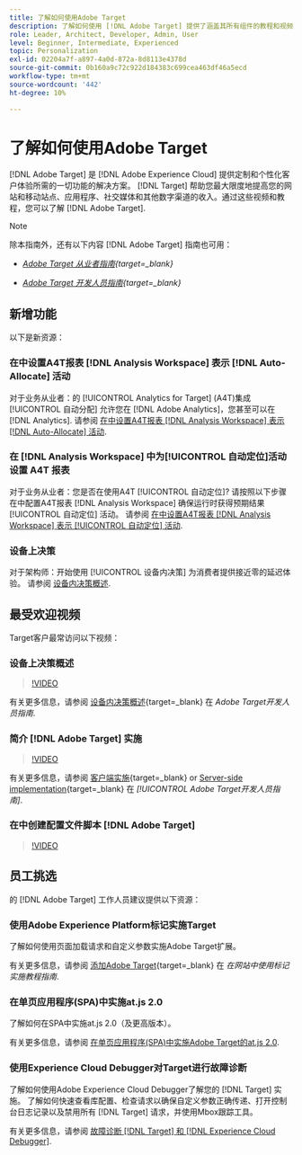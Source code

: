 ```yaml
---
title: 了解如何使用Adobe Target
description: 了解如何使用 [!DNL Adobe Target] 提供了涵盖其所有组件的教程和视频集合。
role: Leader, Architect, Developer, Admin, User
level: Beginner, Intermediate, Experienced
topic: Personalization
exl-id: 02204a7f-a897-4a0d-872a-8d8113e4378d
source-git-commit: 0b160a9c72c922d184383c699cea463df46a5ecd
workflow-type: tm+mt
source-wordcount: '442'
ht-degree: 10%

---
```


# 了解如何使用Adobe Target

[!DNL Adobe Target] 是 [!DNL Adobe Experience Cloud] 提供定制和个性化客户体验所需的一切功能的解决方案。 [!DNL Target] 帮助您最大限度地提高您的网站和移动站点、应用程序、社交媒体和其他数字渠道的收入。通过这些视频和教程，您可以了解 [!DNL Adobe Target].

>[!NOTE]
>
>除本指南外，还有以下内容 [!DNL Adobe Target] 指南也可用：
>
>* *[Adobe Target 从业者指南](https://experienceleague.adobe.com/docs/target/using/target-home.html?lang=zh-Hans){target=_blank}*
>
>* *[Adobe Target 开发人员指南](https://experienceleague.adobe.com/docs/target-dev/developer/overview.html){target=_blank}*


## 新增功能

以下是新资源：

### 在中设置A4T报表 [!DNL Analysis Workspace] 表示 [!DNL Auto-Allocate] 活动

对于业务从业者：的 [!UICONTROL Analytics for Target] (A4T)集成 [!UICONTROL 自动分配] 允许您在 [!DNL Adobe Analytics]，您甚至可以在 [!DNL Analytics]. 请参阅 [在中设置A4T报表 [!DNL Analysis Workspace] 表示 [!DNL Auto-Allocate] 活动](integrations/set-up-a4t-reports-in-analysis-workspace-for-auto-allocate-activities.md).

### 在 [!DNL Analysis Workspace] 中为[!UICONTROL 自动定位]活动设置 A4T 报表

对于业务从业者：您是否在使用A4T [!UICONTROL 自动定位]? 请按照以下步骤在中配置A4T报表 [!DNL Analysis Workspace] 确保运行时获得预期结果 [!UICONTROL 自动定位] 活动。 请参阅 [在中设置A4T报表 [!DNL Analysis Workspace] 表示 [!UICONTROL 自动定位] 活动](integrations/set-up-a4t-reports-in-analysis-workspace-for-auto-target-activities.md).

### 设备上决策

对于架构师：开始使用 [!UICONTROL 设备内决策] 为消费者提供接近零的延迟体验。 请参阅 [设备内决策概述](implementation/on-device-decisioning-overview.md).

## 最受欢迎视频

Target客户最常访问以下视频：

### 设备上决策概述

>[!VIDEO](https://video.tv.adobe.com/v/329032/?quality=12)

有关更多信息，请参阅 [设备内决策概述](https://experienceleague.adobe.com/docs/target-dev/developer/server-side/on-device-decisioning/overview.html){target=_blank} 在 *Adobe Target开发人员指南*.

### 简介 [!DNL Adobe Target] 实施

>[!VIDEO](https://video.tv.adobe.com/v/35139/?quality=12)

有关更多信息，请参阅 [客户端实施](https://experienceleague.adobe.com/docs/target-dev/developer/client-side/overview.html){target=_blank} or [Server-side implementation](https://experienceleague.adobe.com/docs/target-dev/developer/server-side/server-side-overview.html){target=_blank} 在 *[!UICONTROL Adobe Target开发人员指南]*.

### 在中创建配置文件脚本 [!DNL Adobe Target]

>[!VIDEO](https://video.tv.adobe.com/v/17394/?quality=12)

## 员工挑选

的 [!DNL Adobe Target] 工作人员建议提供以下资源：

### 使用Adobe Experience Platform标记实施Target

了解如何使用页面加载请求和自定义参数实施Adobe Target扩展。

有关更多信息，请参阅 [添加Adobe Target](https://experienceleague.adobe.com/docs/platform-learn/implement-in-websites/implement-solutions/target.html){target=_blank} 在 *在网站中使用标记实施教程指南*.

### 在单页应用程序(SPA)中实施at.js 2.0

了解如何在SPA中实施at.js 2.0（及更高版本）。

有关更多信息，请参阅 [在单页应用程序(SPA)中实施Adobe Target的at.js 2.0](implementation/implement-atjs-20-in-a-single-page-application.md).

### 使用Experience Cloud Debugger对Target进行故障诊断

了解如何使用Adobe Experience Cloud Debugger了解您的 [!DNL Target] 实施。 了解如何快速查看库配置、检查请求以确保自定义参数正确传递、打开控制台日志记录以及禁用所有 [!DNL Target] 请求，并使用Mbox跟踪工具。

有关更多信息，请参阅 [故障诊断 [!DNL Target] 和 [!DNL Experience Cloud Debugger]](troubleshooting/troubleshoot-with-the-experience-cloud-debugger.md).


